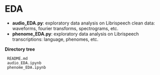 # EDA

- **audio_EDA.py**: exploratory data analysis on Librispeech clean data: waveforms, fourier transforms, spectrograms, etc.
- **phenome_EDA.py**: exploratory data analysis on Librispeech transcriptions: language, phenomes, etc.

**Directory tree**
```
 README.md
 audio_EDA.ipynb
 phenome_EDA.ipynb
```
